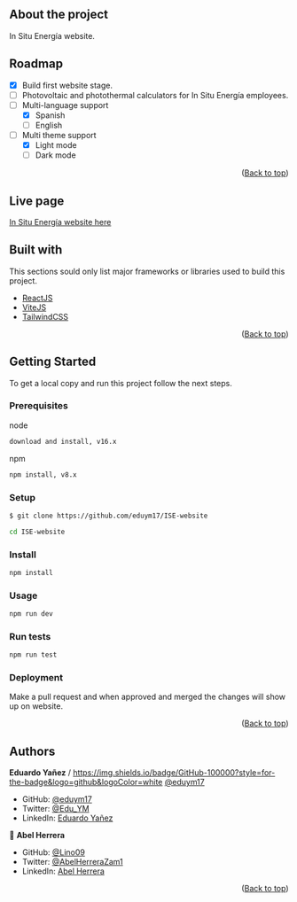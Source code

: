 ## About the project

In Situ Energía website.

## Roadmap

- [x] Build first website stage.
- [ ] Photovoltaic and photothermal calculators for In Situ Energía employees.
- [ ] Multi-language support
     - [x] Spanish
     - [ ] English
- [ ] Multi theme support
     - [x] Light mode
     - [ ] Dark mode

<p align="right">(<a href="#top">Back to top</a>)</p>

## Live page

[In Situ Energía website here](https://www.in-situ.com.mx)

## Built with

This sections sould only list major frameworks or libraries used to build this project.
* [ReactJS](https://reactjs.org/)
* [ViteJS](https://vitejs.dev/)
* [TailwindCSS](https://tailwindcss.com/)

<p align="right">(<a href="#top">Back to top</a>)</p>

## Getting Started

To get a local copy and run this project follow the next steps.

### Prerequisites
node
  ```sh
  download and install, v16.x
  ```

npm
  ```sh
  npm install, v8.x
  ```

### Setup

  ```sh
  $ git clone https://github.com/eduym17/ISE-website
  ```
  
  ```sh
  cd ISE-website
  ```

### Install

  ```sh
  npm install
  ```

### Usage

  ```sh
  npm run dev
  ```

### Run tests

  ```sh
  npm run test
  ```

### Deployment

 Make a pull request and when approved and merged the changes will show up on website.

<p align="right">(<a href="#top">Back to top</a>)</p>

## Authors

**Eduardo Yañez** / https://img.shields.io/badge/GitHub-100000?style=for-the-badge&logo=github&logoColor=white [@eduym17](https://github.com/eduym17)
- GitHub: [@eduym17](https://github.com/eduym17)
- Twitter: [@Edu_YM](https://twitter.com/Edu_YM)
- LinkedIn: [Eduardo Yañez](https://www.linkedin.com/in/eduardoym/)

👤 **Abel Herrera**

- GitHub: [@Lino09](https://github.com/Lino09)
- Twitter: [@AbelHerreraZam1](https://twitter.com/AbelHerreraZam1)
- LinkedIn: [Abel Herrera](https://www.linkedin.com/in/abelherreraz/)

<p align="right">(<a href="#top">Back to top</a>)</p>
